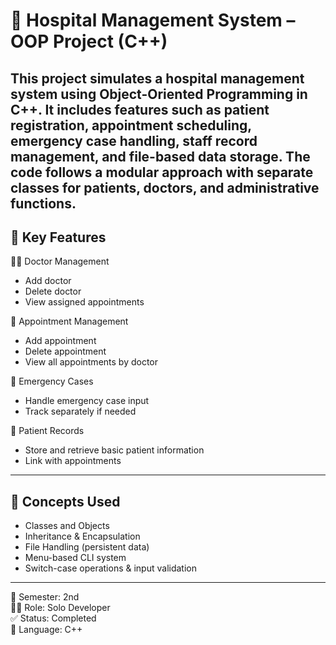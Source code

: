 # 🏥 Hospital Management System – OOP Project (C++)

This project simulates a hospital management system using Object-Oriented Programming in C++. It includes features such as patient registration, appointment scheduling, emergency case handling, staff record management, and file-based data storage. The code follows a modular approach with separate classes for patients, doctors, and administrative functions.
---

## 🔑 Key Features

 👨‍⚕ Doctor Management
- Add doctor
- Delete doctor
- View assigned appointments

 📅 Appointment Management
- Add appointment
- Delete appointment
- View all appointments by doctor

 🚨 Emergency Cases
- Handle emergency case input
- Track separately if needed

 📝 Patient Records
- Store and retrieve basic patient information
- Link with appointments

---

## 🧠 Concepts Used

- Classes and Objects  
- Inheritance & Encapsulation  
- File Handling (persistent data)  
- Menu-based CLI system  
- Switch-case operations & input validation

---

📅 Semester: 2nd  
👩‍💻 Role: Solo Developer  
✅ Status: Completed  
📂 Language: C++
